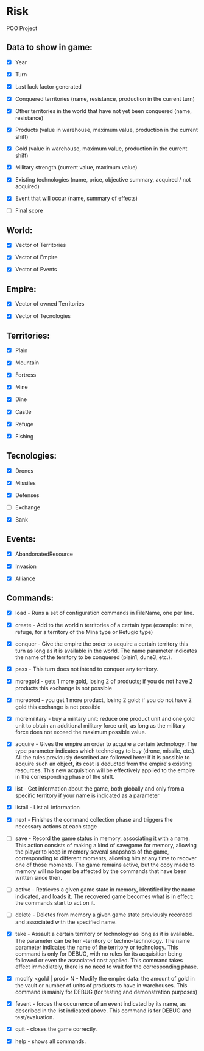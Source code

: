 # Risk
POO Project


## Data to show in game:

- [x] Year
- [x] Turn
- [x] Last luck factor generated
- [x] Conquered territories (name, resistance, production in the current turn)
- [x] Other territories in the world that have not yet been conquered (name, resistance)
- [x] Products (value in warehouse, maximum value, production in the current shift)
- [x] Gold (value in warehouse, maximum value, production in the current shift)
- [x] Military strength (current value, maximum value)
- [x] Existing technologies (name, price, objective summary, acquired / not acquired)
- [x] Event that will occur (name, summary of effects)
- [ ] Final score


## World: 

- [x] Vector of Territories
- [x] Vector of Empire
- [x] Vector of Events


## Empire: 

- [x] Vector of owned Territories
- [x] Vector of Tecnologies


## Territories: 

- [x] Plain
- [x] Mountain
- [x] Fortress
- [x] Mine
- [x] Dine
- [x] Castle
- [x] Refuge
- [x] Fishing


## Tecnologies:

- [x] Drones
- [x] Missiles
- [x] Defenses
- [ ] Exchange
- [x] Bank


## Events:

- [x] AbandonatedResource
- [x] Invasion
- [x] Alliance


## Commands:

- [x] load <FileName> - Runs a set of configuration commands in FileName, one per line. 
- [x] create <type> <n> - Add to the world n territories of a certain type (example: mine, refuge, for a territory of the Mina type or Refugio type) 
- [x] conquer <name> - Give the empire the order to acquire a certain territory this turn as long as it is available in the world. The name parameter indicates the name of the territory to be conquered (plain1, dune3, etc.). 
- [x] pass - This turn does not intend to conquer any territory. 
- [x] moregold - gets 1 more gold, losing 2 of products; if you do not have 2 products this exchange is not possible 
- [x] moreprod - you get 1 more product, losing 2 gold; if you do not have 2 gold this exchange is not possible 
- [x] moremilitary - buy a military unit: reduce one product unit and one gold unit to obtain an additional military force unit, as long as the military force does not exceed the maximum possible value. 
- [x] acquire <type> - Gives the empire an order to acquire a certain technology. The type parameter indicates which technology to buy (drone, missile, etc.). All the rules previously described are followed here: if it is possible to acquire such an object, its cost is deducted from the empire's existing resources. This new acquisition will be effectively applied to the empire in the corresponding phase of the shift. 
- [x] list <name> - Get information about the game, both globally and only from a specific territory if your name is indicated as a parameter 
- [x] listall - List all information
- [x] next - Finishes the command collection phase and triggers the necessary actions at each stage
- [ ] save <name> - Record the game status in memory, associating it with a name. This action consists of making a kind of savegame for memory, allowing the player to keep in memory several snapshots of the game, corresponding to different moments, allowing him at any time to recover one of those moments. The game remains active, but the copy made to memory will no longer be affected by the commands that have been written since then. 
- [ ] active <name> - Retrieves a given game state in memory, identified by the name indicated, and loads it. The recovered game becomes what is in effect: the commands start to act on it. 
- [ ] delete <name> - Deletes from memory a given game state previously recorded and associated with the specified name. 
- [x] take <qual> <name> - Assault a certain territory or technology as long as it is available. The parameter can be terr –territory or techno-technology. The name parameter indicates the name of the territory or technology. This command is only for DEBUG, with no rules for its acquisition being followed or even the associated cost applied. This command takes effect immediately, there is no need to wait for the corresponding phase. 
- [x] modify <gold | prod> N - Modify the empire data: the amount of gold in the vault or number of units of products to have in warehouses. This command is mainly for DEBUG (for testing and demonstration purposes) 
- [x] fevent <event-name> - forces the occurrence of an event indicated by its name, as described in the list indicated above. This command is for DEBUG and test/evaluation.
- [x] quit - closes the game correctly.
- [x] help - shows all commands.



